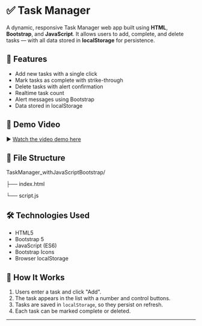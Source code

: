 # ✅ Task Manager

A dynamic, responsive Task Manager web app built using **HTML**, **Bootstrap**, and **JavaScript**. It allows users to add, complete, and delete tasks — with all data stored in **localStorage** for persistence.

## 🔧 Features

- Add new tasks with a single click
- Mark tasks as complete with strike-through
- Delete tasks with alert confirmation
- Realtime task count
- Alert messages using Bootstrap
- Data stored in localStorage

## 📸 Demo Video

▶️ [Watch the video demo here](https://drive.google.com/file/d/1g3C1JLvtDMH7cYMsF9ZPbD_aIkX5z3k1/view?usp=drive_link)

## 📁 File Structure

TaskManager_withJavaScriptBootstrap/

├── index.html

└── script.js

## 🛠️ Technologies Used

- HTML5
- Bootstrap 5
- JavaScript (ES6)
- Bootstrap Icons
- Browser localStorage

## 🧠 How It Works

1. Users enter a task and click "Add".
2. The task appears in the list with a number and control buttons.
3. Tasks are saved in `localStorage`, so they persist on refresh.
4. Each task can be marked complete or deleted.

---

